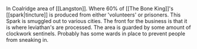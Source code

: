 In Coalridge area of [[Langston]]. Where 60% of [[The Bone King]]'s [[spark|tincture]] is produced from either 'volunteers' or prisoners. This Spark is smuggled out to various cities. The front for the business is that it is where leviathan's are processed. The area is guarded by some amount of clockwork sentinels. Probably has some wards in place to prevent people from sneaking in.